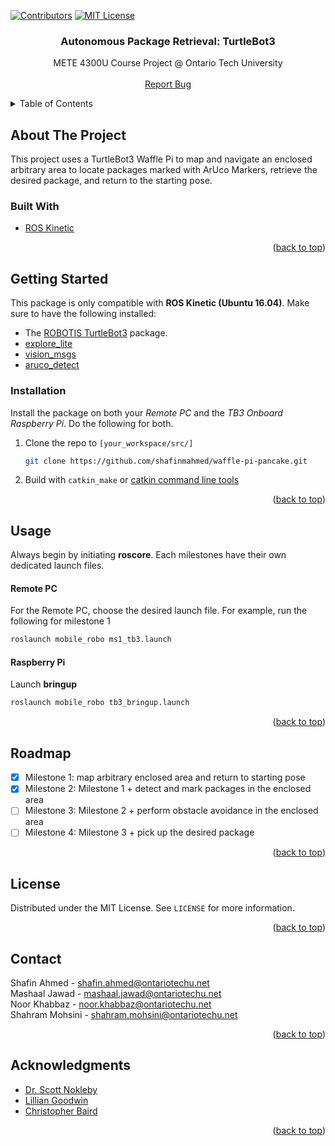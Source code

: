 <div id="top"></div>
<!--
*** Thanks for checking out the Best-README-Template. If you have a suggestion
*** that would make this better, please fork the repo and create a pull request
*** or simply open an issue with the tag "enhancement".
*** Don't forget to give the project a star!
*** Thanks again! Now go create something AMAZING! :D
-->



<!-- PROJECT SHIELDS -->
<!--
*** I'm using markdown "reference style" links for readability.
*** Reference links are enclosed in brackets [ ] instead of parentheses ( ).
*** See the bottom of this document for the declaration of the reference variables
*** for contributors-url, forks-url, etc. This is an optional, concise syntax you may use.
*** https://www.markdownguide.org/basic-syntax/#reference-style-links
-->
[![Contributors][contributors-shield]][contributors-url]
[![MIT License][license-shield]][license-url]

<h3 align="center">Autonomous Package Retrieval: TurtleBot3</h3>

  <p align="center">
    METE 4300U Course Project @ Ontario Tech University
    <br />
    <br />
    <a href="https://github.com/shafinmahmed/waffle-pi-pancake/issues">Report Bug</a>
  </p>
</div>



<!-- TABLE OF CONTENTS -->
<details>
  <summary>Table of Contents</summary>
  <ol>
    <li>
      <a href="#about-the-project">About The Project</a>
    </li>
    <li>
      <a href="#getting-started">Getting Started</a>
    </li>
    <li><a href="#usage">Usage</a></li>
    <li><a href="#roadmap">Roadmap</a></li>
    <li><a href="#license">License</a></li>
    <li><a href="#contact">Contact</a></li>
    <li><a href="#acknowledgments">Acknowledgments</a></li>
  </ol>
</details>


<!-- ABOUT THE PROJECT -->
## About The Project

This project uses a TurtleBot3 Waffle Pi to map and navigate an enclosed arbitrary area to locate packages marked with ArUco Markers, retrieve the desired package, and return to the starting pose. 

### Built With

* [ROS Kinetic](http://wiki.ros.org/kinetic)

<p align="right">(<a href="#top">back to top</a>)</p>



<!-- GETTING STARTED -->
## Getting Started

This package is only compatible with **ROS Kinetic (Ubuntu 16.04)**. 
Make sure to have the following installed:
</br>
* The [ROBOTIS TurtleBot3](https://emanual.robotis.com/docs/en/platform/turtlebot3/overview/) package. 
* [explore_lite](http://wiki.ros.org/explore_lite)
* [vision_msgs](http://wiki.ros.org/vision_msgs)
* [aruco_detect](http://wiki.ros.org/aruco_detect)


### Installation
Install the package on both your _Remote PC_ and the _TB3 Onboard Raspberry Pi_. Do the following for both.

1. Clone the repo to `[your_workspace/src/]`

   ```sh
   git clone https://github.com/shafinmahmed/waffle-pi-pancake.git
   ```
2. Build with `catkin_make` or [catkin command line tools](https://catkin-tools.readthedocs.io/en/latest/)


<p align="right">(<a href="#top">back to top</a>)</p>



<!-- USAGE EXAMPLES -->
## Usage

Always begin by initiating **roscore**. Each milestones have their own dedicated launch files. 
#### Remote PC
For the Remote PC, choose the desired launch file. For example, run the following for milestone 1
```sh
roslaunch mobile_robo ms1_tb3.launch
```

#### Raspberry Pi
Launch **bringup**
```sh
roslaunch mobile_robo tb3_bringup.launch
```

<p align="right">(<a href="#top">back to top</a>)</p>



<!-- ROADMAP -->
## Roadmap

- [x] Milestone 1: map arbitrary enclosed area and return to starting pose
- [x] Milestone 2: Milestone 1 + detect and mark packages in the enclosed area
- [ ] Milestone 3: Milestone 2 + perform obstacle avoidance in the enclosed area
- [ ] Milestone 4: Milestone 3 + pick up the desired package
<p align="right">(<a href="#top">back to top</a>)</p>


<!-- LICENSE -->
## License

Distributed under the MIT License. See `LICENSE` for more information.

<p align="right">(<a href="#top">back to top</a>)</p>



<!-- CONTACT -->
## Contact

Shafin Ahmed - shafin.ahmed@ontariotechu.net </br>
Mashaal Jawad - mashaal.jawad@ontariotechu.net </br>
Noor Khabbaz - noor.khabbaz@ontariotechu.net </br>
Shahram Mohsini - shahram.mohsini@ontariotechu.net </br>

<p align="right">(<a href="#top">back to top</a>)</p>



<!-- ACKNOWLEDGMENTS -->
## Acknowledgments

* [Dr. Scott Nokleby](https://ontariotechu.ca/experts/feas/scott-nokleby.php)
* [Lillian Goodwin](mailto:lillian.goodwin@ontariotechu.ca)
* [Christopher Baird](Christopher.Baird@ontariotechu.ca)

<p align="right">(<a href="#top">back to top</a>)</p>



<!-- MARKDOWN LINKS & IMAGES -->
<!-- https://www.markdownguide.org/basic-syntax/#reference-style-links -->
[contributors-shield]: https://img.shields.io/github/contributors/shafinmahmed/waffle-pi-pancake.svg?style=for-the-badge
[contributors-url]: https://github.com/shafinmahmed/waffle-pi-pancake/graphs/contributors
[forks-shield]: https://img.shields.io/github/forks/shafinmahmed/waffle-pi-pancake.svg?style=for-the-badge
[forks-url]: https://github.com/shafinmahmed/waffle-pi-pancake/network/members
[stars-shield]: https://img.shields.io/github/stars/shafinmahmed/waffle-pi-pancake.svg?style=for-the-badge
[stars-url]: https://github.com/shafinmahmed/waffle-pi-pancake/stargazers
[issues-shield]: https://img.shields.io/github/issues/shafinmahmed/waffle-pi-pancake.svg?style=for-the-badge
[issues-url]: https://github.com/shafinmahmed/waffle-pi-pancake/issues
[license-shield]: https://img.shields.io/github/license/shafinmahmed/waffle-pi-pancake.svg?style=for-the-badge
[license-url]: https://github.com/shafinmahmed/waffle-pi-pancake/blob/master/LICENSE.txt
[linkedin-shield]: https://img.shields.io/badge/-LinkedIn-black.svg?style=for-the-badge&logo=linkedin&colorB=555
[linkedin-url]: https://linkedin.com/in/linkedin_username
[product-screenshot]: images/screenshot.png
